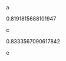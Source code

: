 a
<!--START:foo-->
0.8191815688101947
<!--END:foo-->
c
<!--START:bar-->
0.8333567090617842
<!--END:bar-->
e
